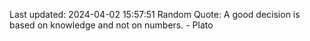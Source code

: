 Last updated: 2024-04-02 15:57:51
Random Quote: A good decision is based on knowledge and not on numbers. - Plato